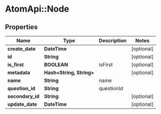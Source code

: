 # AtomApi::Node

## Properties
Name | Type | Description | Notes
------------ | ------------- | ------------- | -------------
**create_date** | **DateTime** |  | [optional] 
**id** | **String** |  | [optional] 
**is_first** | **BOOLEAN** | isFirst | [optional] 
**metadata** | **Hash&lt;String, String&gt;** |  | [optional] 
**name** | **String** | name | 
**question_id** | **String** | questionId | 
**secondary_id** | **String** |  | [optional] 
**update_date** | **DateTime** |  | [optional] 


